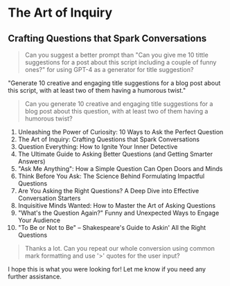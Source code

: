 # The Art of Inquiry
## Crafting Questions that Spark Conversations

> Can you suggest a better prompt than "Can you give me 10 tittle suggestions for a post about this script including a couple of funny ones?" for using GPT-4 as a generator for title suggestion?

"Generate 10 creative and engaging title suggestions for a blog post about this script, with at least two of them having a humorous twist."

> Can you generate 10 creative and engaging title suggestions for a blog post about this question, with at least two of them having a humorous twist?

1. Unleashing the Power of Curiosity: 10 Ways to Ask the Perfect Question
2. The Art of Inquiry: Crafting Questions that Spark Conversations
3. Question Everything: How to Ignite Your Inner Detective
4. The Ultimate Guide to Asking Better Questions (and Getting Smarter Answers)
5. "Ask Me Anything": How a Simple Question Can Open Doors and Minds
6. Think Before You Ask: The Science Behind Formulating Impactful Questions
7. Are You Asking the Right Questions? A Deep Dive into Effective Conversation Starters
8. Inquisitive Minds Wanted: How to Master the Art of Asking Questions
9. "What's the Question Again?" Funny and Unexpected Ways to Engage Your Audience
10. "To Be or Not to Be" – Shakespeare's Guide to Askin' All the Right Questions

> Thanks a lot. Can you repeat our whole conversion using common mark formatting and use '>'  quotes for the user input?


I hope this is what you were looking for! Let me know if you need any further assistance.